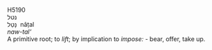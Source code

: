 <body>
  <p>H5190<br>  נטל  <br> נָטַל  ‎  nâṭal  <br><i>naw-tal‘ </i><br>A primitive root; to <i>lift</i>; by implication to <i>impose: - </i>bear, offer, take up.<br></p>
 </body>